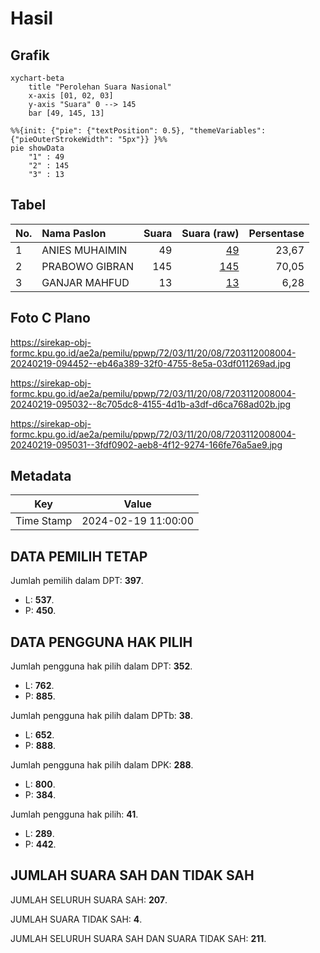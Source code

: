 # Hasil

## Grafik

```mermaid
xychart-beta
    title "Perolehan Suara Nasional"
    x-axis [01, 02, 03]
    y-axis "Suara" 0 --> 145
    bar [49, 145, 13]
```

```mermaid
%%{init: {"pie": {"textPosition": 0.5}, "themeVariables": {"pieOuterStrokeWidth": "5px"}} }%%
pie showData
    "1" : 49
    "2" : 145
    "3" : 13
```

## Tabel

| No. | Nama Paslon    | Suara | Suara (raw) | Persentase |
|:--- |:-------------- | -----:| -----------:| ----------:|
| 1   | ANIES MUHAIMIN | 49    | [49][p-1]   | 23,67      |
| 2   | PRABOWO GIBRAN | 145   | [145][p-2]  | 70,05      |
| 3   | GANJAR MAHFUD  | 13    | [13][p-3]   | 6,28       |


[p-1]: https://github.com/gigit-pemilu/pemilu-2024/blob/main/pilpres/hitung-suara/sub/72-sulawesi-tengah/sub/03-donggala/sub/11-sirenja/sub/2008-sibado/sub/004-tps/sub/paslon-1.txt
[p-2]: https://github.com/gigit-pemilu/pemilu-2024/blob/main/pilpres/hitung-suara/sub/72-sulawesi-tengah/sub/03-donggala/sub/11-sirenja/sub/2008-sibado/sub/004-tps/sub/paslon-2.txt
[p-3]: https://github.com/gigit-pemilu/pemilu-2024/blob/main/pilpres/hitung-suara/sub/72-sulawesi-tengah/sub/03-donggala/sub/11-sirenja/sub/2008-sibado/sub/004-tps/sub/paslon-3.txt

## Foto C Plano

https://sirekap-obj-formc.kpu.go.id/ae2a/pemilu/ppwp/72/03/11/20/08/7203112008004-20240219-094452--eb46a389-32f0-4755-8e5a-03df011269ad.jpg

https://sirekap-obj-formc.kpu.go.id/ae2a/pemilu/ppwp/72/03/11/20/08/7203112008004-20240219-095032--8c705dc8-4155-4d1b-a3df-d6ca768ad02b.jpg

https://sirekap-obj-formc.kpu.go.id/ae2a/pemilu/ppwp/72/03/11/20/08/7203112008004-20240219-095031--3fdf0902-aeb8-4f12-9274-166fe76a5ae9.jpg


## Metadata

| Key        | Value               |
| ---------- | ------------------- |
| Time Stamp | 2024-02-19 11:00:00 |


## DATA PEMILIH TETAP

Jumlah pemilih dalam DPT: **397**.
 * L: **537**.
 * P: **450**.

## DATA PENGGUNA HAK PILIH

Jumlah pengguna hak pilih dalam DPT: **352**.
 * L: **762**.
 * P: **885**.

Jumlah pengguna hak pilih dalam DPTb: **38**.
 * L: **652**.
 * P: **888**.

Jumlah pengguna hak pilih dalam DPK: **288**.
 * L: **800**.
 * P: **384**.

Jumlah pengguna hak pilih: **41**.
 * L: **289**.
 * P: **442**.

## JUMLAH SUARA SAH DAN TIDAK SAH

JUMLAH SELURUH SUARA SAH: **207**.

JUMLAH SUARA TIDAK SAH: **4**.

JUMLAH SELURUH SUARA SAH DAN SUARA TIDAK SAH: **211**.


